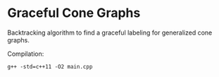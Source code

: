 # Graceful Cone Graphs

Backtracking algorithm to find a graceful labeling for generalized cone graphs.

Compilation:

    g++ -std=c++11 -O2 main.cpp
